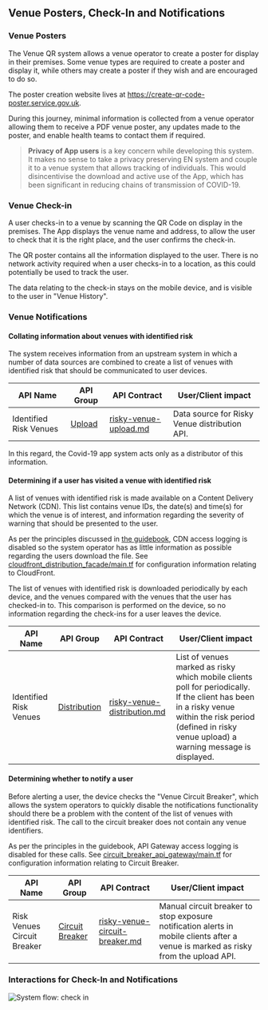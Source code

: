 ## Venue Posters, Check-In and Notifications

### Venue Posters

The Venue QR system allows a venue operator to create a poster for display in their premises. Some
venue types are required to create a poster and display it, while others may create a poster if they wish and are encouraged to do so.

The poster creation website lives at https://create-qr-code-poster.service.gov.uk.

During this journey, minimal information
is collected from a venue operator allowing them to receive a PDF venue poster, any updates made to the poster, and enable health teams to contact them
if required.

> **Privacy of App users** is a key concern while developing this system. It makes no sense to take a privacy preserving EN system
> and couple it to a venue system that allows tracking of individuals. This would disincentivise the download and active use of the
> App, which has been significant in reducing chains of transmission of COVID-19.

### Venue Check-in

A user checks-in to a venue by scanning the QR Code on display in the premises. The App displays
the venue name and address, to allow the user to check that it is the right place, and the user confirms the
check-in.

The QR poster contains all the information displayed to the user.  There is no network activity required when a user checks-in
to a location, as this could potentially be used to track the user.

The data relating to the check-in stays on the mobile device, and is visible to the user in "Venue History".

### Venue Notifications

#### Collating information about venues with identified risk

The system receives information from an upstream system in which a number of data sources are combined to create a list of venues with identified risk that
should be communicated to user devices.

| API Name | API Group | API Contract | User/Client impact |
| --- | --- | --- | --- |
| Identified Risk Venues | [Upload](./api-patterns.md#upload) | [risky-venue-upload.md](api-contracts/service-facing/upload/risky-venue-upload.md) | Data source for Risky Venue distribution API. |

In this regard, the Covid-19 app system acts only as a distributor of this information.

#### Determining if a user has visited a venue with identified risk

A list of venues with identified risk is made available on a Content Delivery Network (CDN).  This list contains venue IDs,
the date(s) and time(s) for which the venue is of interest, and information regarding the severity of warning that should be
presented to the user.

As per the principles discussed in [the guidebook](guidebook.md), CDN access logging is disabled so the system operator has as little
information as possible regarding the users download the file. See [cloudfront_distribution_facade/main.tf](../../src/aws/libraries/cloudfront_distribution_facade/main.tf) for configuration
information relating to CloudFront.

The list of venues with identified risk is downloaded periodically by each device, and the venues compared with the venues that the user has checked-in to.
This comparison is performed on the device, so no information regarding the check-ins for a user leaves the device.

| API Name | API Group | API Contract | User/Client impact |
| --- | --- | --- | --- |
| Identified Risk Venues | [Distribution](./api-patterns.md#distribution) | [risky-venue-distribution.md](api-contracts/mobile-facing/distribution/risky-venue-distribution.md) | List of venues marked as risky which mobile clients poll for periodically. If the client has been in a risky venue within the risk period (defined in risky venue upload) a warning message is displayed. |

#### Determining whether to notify a user

Before alerting a user, the device checks the "Venue Circuit Breaker", which allows the system operators to quickly disable
the notifications functionality should there be a problem with the content of the list of venues with identified risk. The call to the circuit breaker
does not contain any venue identifiers.

As per the principles in the guidebook, API Gateway access logging is disabled for these calls. See [circuit_breaker_api_gateway/main.tf](../../src/aws/libraries/circuit_breaker_api_gateway/main.tf) for
configuration information relating to Circuit Breaker.

| API Name | API Group | API Contract | User/Client impact |
| --- | --- | --- | --- |
| Risk Venues Circuit Breaker | [Circuit Breaker](./api-patterns.md#circuit-breaker) | [risky-venue-circuit-breaker.md](api-contracts/mobile-facing/circuit-breaker/risky-venue-circuit-breaker.md) | Manual circuit breaker to stop exposure notification alerts in mobile clients after a venue is marked as risky from the upload API. |

### Interactions for Check-In and Notifications

![System flow: check in](diagrams/img/system-flow_check-in-2020-09-14.png "Figure: Venue check in, matching at risk venues and alert user")
